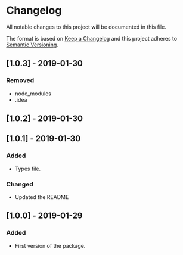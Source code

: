 # Changelog
All notable changes to this project will be documented in this file.

The format is based on [Keep a Changelog](http://keepachangelog.com/en/1.0.0/)
and this project adheres to [Semantic Versioning](http://semver.org/spec/v2.0.0.html).


## [1.0.3] - 2019-01-30
### Removed
- node_modules
- .idea


## [1.0.2] - 2019-01-30


## [1.0.1] - 2019-01-30
### Added
- Types file.
### Changed
- Updated the README


## [1.0.0] - 2019-01-29
### Added
- First version of the package.
